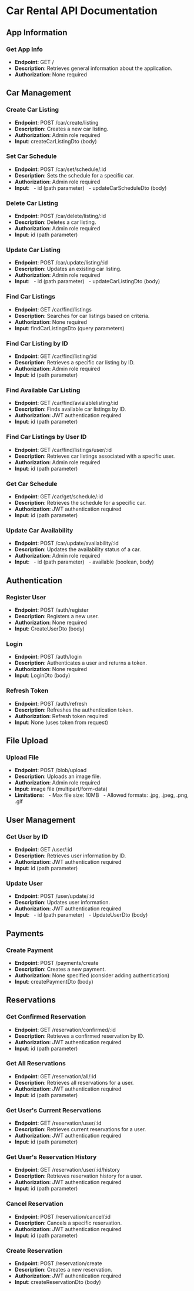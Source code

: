 # Car Rental API Documentation

## App Information

### Get App Info
- **Endpoint**: GET /
- **Description**: Retrieves general information about the application.
- **Authorization**: None required

## Car Management

### Create Car Listing
- **Endpoint**: POST /car/create/listing
- **Description**: Creates a new car listing.
- **Authorization**: Admin role required
- **Input**: createCarListingDto (body)

### Set Car Schedule
- **Endpoint**: POST /car/set/schedule/:id
- **Description**: Sets the schedule for a specific car.
- **Authorization**: Admin role required
- **Input**: 
  - id (path parameter)
  - updateCarScheduleDto (body)

### Delete Car Listing
- **Endpoint**: POST /car/delete/listing/:id
- **Description**: Deletes a car listing.
- **Authorization**: Admin role required
- **Input**: id (path parameter)

### Update Car Listing
- **Endpoint**: POST /car/update/listing/:id
- **Description**: Updates an existing car listing.
- **Authorization**: Admin role required
- **Input**: 
  - id (path parameter)
  - updateCarListingDto (body)

### Find Car Listings
- **Endpoint**: GET /car/find/listings
- **Description**: Searches for car listings based on criteria.
- **Authorization**: None required
- **Input**: findCarListingsDto (query parameters)

### Find Car Listing by ID
- **Endpoint**: GET /car/find/listing/:id
- **Description**: Retrieves a specific car listing by ID.
- **Authorization**: Admin role required
- **Input**: id (path parameter)

### Find Available Car Listing
- **Endpoint**: GET /car/find/avialablelisting/:id
- **Description**: Finds available car listings by ID.
- **Authorization**: JWT authentication required
- **Input**: id (path parameter)

### Find Car Listings by User ID
- **Endpoint**: GET /car/find/listings/user/:id
- **Description**: Retrieves car listings associated with a specific user.
- **Authorization**: Admin role required
- **Input**: id (path parameter)

### Get Car Schedule
- **Endpoint**: GET /car/get/schedule/:id
- **Description**: Retrieves the schedule for a specific car.
- **Authorization**: JWT authentication required
- **Input**: id (path parameter)

### Update Car Availability
- **Endpoint**: POST /car/update/availability/:id
- **Description**: Updates the availability status of a car.
- **Authorization**: Admin role required
- **Input**: 
  - id (path parameter)
  - available (boolean, body)

## Authentication

### Register User
- **Endpoint**: POST /auth/register
- **Description**: Registers a new user.
- **Authorization**: None required
- **Input**: CreateUserDto (body)

### Login
- **Endpoint**: POST /auth/login
- **Description**: Authenticates a user and returns a token.
- **Authorization**: None required
- **Input**: LoginDto (body)

### Refresh Token
- **Endpoint**: POST /auth/refresh
- **Description**: Refreshes the authentication token.
- **Authorization**: Refresh token required
- **Input**: None (uses token from request)

## File Upload

### Upload File
- **Endpoint**: POST /blob/upload
- **Description**: Uploads an image file.
- **Authorization**: Admin role required
- **Input**: image file (multipart/form-data)
- **Limitations**: 
  - Max file size: 10MB
  - Allowed formats: .jpg, .jpeg, .png, .gif

## User Management

### Get User by ID
- **Endpoint**: GET /user/:id
- **Description**: Retrieves user information by ID.
- **Authorization**: JWT authentication required
- **Input**: id (path parameter)

### Update User
- **Endpoint**: POST /user/update/:id
- **Description**: Updates user information.
- **Authorization**: JWT authentication required
- **Input**: 
  - id (path parameter)
  - UpdateUserDto (body)

## Payments

### Create Payment
- **Endpoint**: POST /payments/create
- **Description**: Creates a new payment.
- **Authorization**: None specified (consider adding authentication)
- **Input**: createPaymentDto (body)

## Reservations

### Get Confirmed Reservation
- **Endpoint**: GET /reservation/confirmed/:id
- **Description**: Retrieves a confirmed reservation by ID.
- **Authorization**: JWT authentication required
- **Input**: id (path parameter)

### Get All Reservations
- **Endpoint**: GET /reservation/all/:id
- **Description**: Retrieves all reservations for a user.
- **Authorization**: JWT authentication required
- **Input**: id (path parameter)

### Get User's Current Reservations
- **Endpoint**: GET /reservation/user/:id
- **Description**: Retrieves current reservations for a user.
- **Authorization**: JWT authentication required
- **Input**: id (path parameter)

### Get User's Reservation History
- **Endpoint**: GET /reservation/user/:id/history
- **Description**: Retrieves reservation history for a user.
- **Authorization**: JWT authentication required
- **Input**: id (path parameter)

### Cancel Reservation
- **Endpoint**: POST /reservation/cancel/:id
- **Description**: Cancels a specific reservation.
- **Authorization**: JWT authentication required
- **Input**: id (path parameter)

### Create Reservation
- **Endpoint**: POST /reservation/create
- **Description**: Creates a new reservation.
- **Authorization**: JWT authentication required
- **Input**: createReservationDto (body)